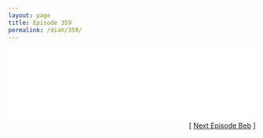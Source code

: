 ```yaml
---
layout: page
title: Episode 359
permalink: /diah/359/
---
```


<iframe allowfullscreen="true" frameborder="0" style="width:100%;" marginheight="0" marginwidth="0" mozallowfullscreen="true" scrolling="NO" src="//gdriveplayer.us/embed2.php?link=ve2wY481TSTEww67Tqw%252BdQIHPCNPDRAxlc5I0ZOHYLQMDWJdT73t77C5W5940kK3Jh6c2neGoXJoAl13cquc%252FIWp66SCsrh8Q1NS0ZSOKQ1ZT2RLU%252BNoIWd%252BtA4LpfXMzRf6F0Q4Fp%252BbCo0eiC7tsGXO%252BymB2VHkkPrGiKy1%252BREke9UcgMhsji6PJZauFzmQapG32tknep3Px5BheTuvH7&amp;no_adult=yes" webkitallowfullscreen="true"></iframe>

<div align="right">[ <a href="/diah/360/">Next Episode Beb</a> ]</div>

